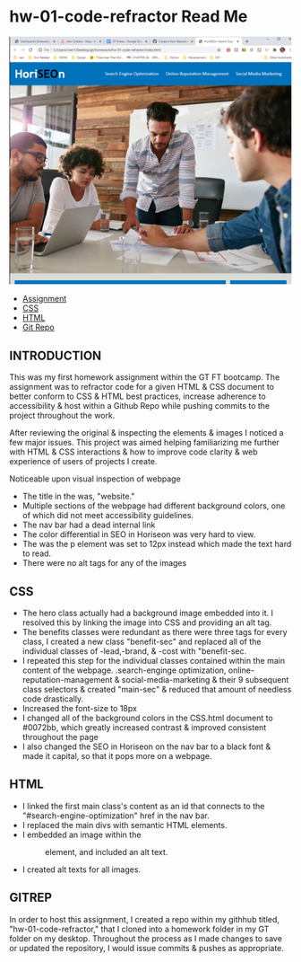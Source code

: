 # hw-01-code-refractor Read Me

![This is a screenshot of the home page](assets\images\horiseon_screen.png "This is a screenshot of the homepage.")

* [Assignment](#introduction)
* [CSS](#css)
* [HTML](#html)
* [Git Repo](#gitrep)

## INTRODUCTION
 This was my first homework assignment within the GT FT bootcamp. The assignment was to refractor code for a given HTML & CSS document to better conform to CSS & HTML best practices, increase adherence to accessibility & host within a Github Repo while pushing commits to the project throughout the work.

 After reviewing the original & inspecting the elements & images I noticed a few major issues. This project was aimed helping familiarizing me further with HTML & CSS interactions & how to improve code clarity & web experience of users of projects I create.

Noticeable upon visual inspection of webpage

* The title in the <head> was, "website."
* Multiple sections of the webpage had different background colors, one of which did not meet accessibility guidelines.
* The nav bar had a dead internal link
* The color differential in SEO in Horiseon was very hard to view.
* The was the p element was set to 12px instead which made the text hard to read. 
* There were no alt tags for any of the images

 ## CSS
* The hero class actually had a background image embedded into it. I resolved this by linking the image into CSS and providing an alt tag.
* The benefits classes were redundant as there were three tags for every class, I created a new class "benefit-sec" and replaced all of the individual classes of -lead,-brand, & -cost with "benefit-sec.
* I repeated this step for the individual classes contained within the main content of the webpage. .search-enginge optimization, online-reputation-management & social-media-marketing & their 9 subsequent class selectors & created "main-sec" & reduced that amount of needless code drastically.
* Increased the font-size to 18px
* I changed all of the background colors in the CSS.html document to #0072bb, which greatly increased contrast & improved consistent throughout the page
* I also changed the SEO in Horiseon on the nav bar to a black font & made it capital, so that it pops more on a webpage.

## HTML
* I linked the first main class's content as an id that connects to the "#search-engine-optimization" href in the nav bar.
* I replaced the main divs with semantic HTML elements.
* I embedded an image within the <figure> element, and included an alt text.
* I created alt texts for all images.


 ## GITREP
In order to host this assignment, I created a repo within my githhub titled, "hw-01-code-refractor," that I cloned into a homework folder in my GT folder on my desktop. Throughout the process as I made changes to save or updated the repository, I would issue commits & pushes as appropriate.